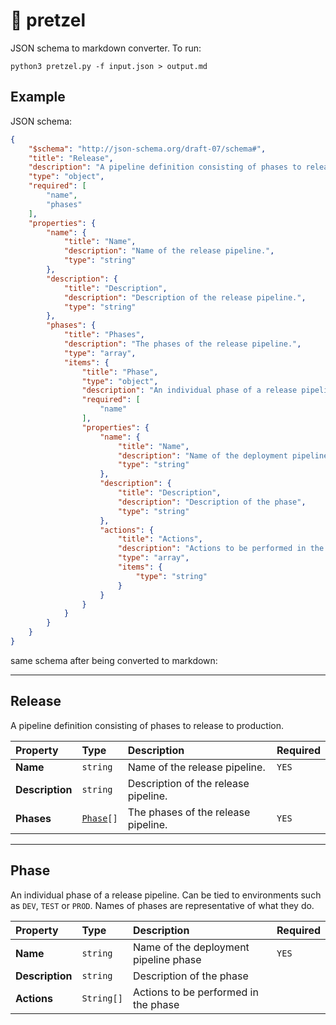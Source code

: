 # 🥨 pretzel

JSON schema to markdown converter. To run:

    python3 pretzel.py -f input.json > output.md

## Example

JSON schema:

```json
{
    "$schema": "http://json-schema.org/draft-07/schema#",
    "title": "Release",
    "description": "A pipeline definition consisting of phases to release to production.",
    "type": "object",
    "required": [
        "name",
        "phases"
    ],
    "properties": {
        "name": {
            "title": "Name",
            "description": "Name of the release pipeline.",
            "type": "string"
        },
        "description": {
            "title": "Description",
            "description": "Description of the release pipeline.",
            "type": "string"
        },
        "phases": {
            "title": "Phases",
            "description": "The phases of the release pipeline.",
            "type": "array",
            "items": {
                "title": "Phase",
                "type": "object",
                "description": "An individual phase of a release pipeline. Can be tied to environments such as `DEV`, `TEST` or `PROD`. Names of phases are representative of what they do.",
                "required": [
                    "name"
                ],
                "properties": {
                    "name": {
                        "title": "Name",
                        "description": "Name of the deployment pipeline phase",
                        "type": "string"
                    },
                    "description": {
                        "title": "Description",
                        "description": "Description of the phase",
                        "type": "string"
                    },
                    "actions": {
                        "title": "Actions",
                        "description": "Actions to be performed in the phase",
                        "type": "array",
                        "items": {
                            "type": "string"
                        }
                    }
                }
            }
        }
    }
}
```

same schema after being converted to markdown:

---
## Release

A pipeline definition consisting of phases to release to production.

| Property        | Type                  | Description                          | Required |
| :-------------- | :-------------------- | :----------------------------------- | :------- |
| **Name**        | `string`              | Name of the release pipeline.        | `YES`    |
| **Description** | `string`              | Description of the release pipeline. |          |
| **Phases**      | [`Phase`](#Phase)`[]` | The phases of the release pipeline.  | `YES`    |

---
## Phase

An individual phase of a release pipeline. Can be tied to environments such as `DEV`, `TEST` or `PROD`. Names of phases are representative of what they do.

| Property        | Type       | Description                           | Required |
| :-------------- | :--------- | :------------------------------------ | :------- |
| **Name**        | `string`   | Name of the deployment pipeline phase | `YES`    |
| **Description** | `string`   | Description of the phase              |          |
| **Actions**     | `String[]` | Actions to be performed in the phase  |          |